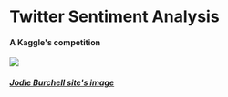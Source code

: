 <h1> Twitter Sentiment Analysis </h1>
<h4> A Kaggle's competition </h4>

<img src="http://t-redactyl.io/figure/Vader_1.jpg"></img> 
<h5><a href="http://t-redactyl.io/">Jodie Burchell site's image</a></h5>

